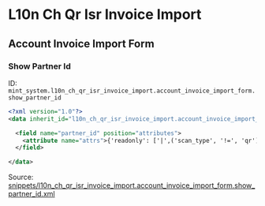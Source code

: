 # L10n Ch Qr Isr Invoice Import
## Account Invoice Import Form  
### Show Partner Id  
ID: `mint_system.l10n_ch_qr_isr_invoice_import.account_invoice_import_form.show_partner_id`  
```xml
<?xml version="1.0"?>
<data inherit_id="l10n_ch_qr_isr_invoice_import.account_invoice_import_form" priority="50">

  <field name="partner_id" position="attributes">
    <attribute name="attrs">{'readonly': ['|',('scan_type', '!=', 'qr'), ('state', '!=', 'select-partner')], 'invisible': [('state', 'in', ('import', 'reference-update'))]}</attribute>
  </field>

</data>

```
Source: [snippets/l10n_ch_qr_isr_invoice_import.account_invoice_import_form.show_partner_id.xml](https://github.com/Mint-System/Odoo-Development/tree/14.0/snippets/l10n_ch_qr_isr_invoice_import.account_invoice_import_form.show_partner_id.xml)

